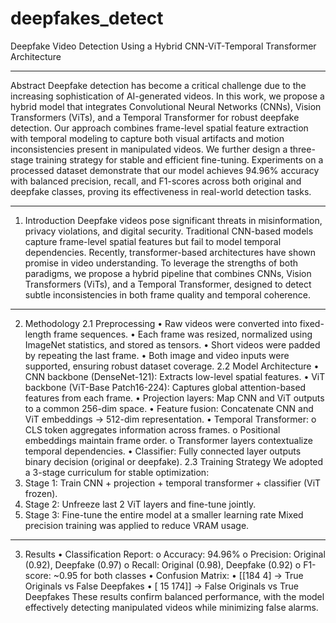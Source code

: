 # deepfakes_detect
Deepfake Video Detection Using a Hybrid CNN-ViT-Temporal Transformer Architecture
________________________________________
Abstract
Deepfake detection has become a critical challenge due to the increasing sophistication of AI-generated videos. In this work, we propose a hybrid model that integrates Convolutional Neural Networks (CNNs), Vision Transformers (ViTs), and a Temporal Transformer for robust deepfake detection. Our approach combines frame-level spatial feature extraction with temporal modeling to capture both visual artifacts and motion inconsistencies present in manipulated videos. We further design a three-stage training strategy for stable and efficient fine-tuning. Experiments on a processed dataset demonstrate that our model achieves 94.96% accuracy with balanced precision, recall, and F1-scores across both original and deepfake classes, proving its effectiveness in real-world detection tasks.
________________________________________
1. Introduction
Deepfake videos pose significant threats in misinformation, privacy violations, and digital security. Traditional CNN-based models capture frame-level spatial features but fail to model temporal dependencies. Recently, transformer-based architectures have shown promise in video understanding. To leverage the strengths of both paradigms, we propose a hybrid pipeline that combines CNNs, Vision Transformers (ViTs), and a Temporal Transformer, designed to detect subtle inconsistencies in both frame quality and temporal coherence.
________________________________________
2. Methodology
2.1 Preprocessing
•	Raw videos were converted into fixed-length frame sequences.
•	Each frame was resized, normalized using ImageNet statistics, and stored as tensors.
•	Short videos were padded by repeating the last frame.
•	Both image and video inputs were supported, ensuring robust dataset coverage.
2.2 Model Architecture
•	CNN backbone (DenseNet-121): Extracts low-level spatial features.
•	ViT backbone (ViT-Base Patch16-224): Captures global attention-based features from each frame.
•	Projection layers: Map CNN and ViT outputs to a common 256-dim space.
•	Feature fusion: Concatenate CNN and ViT embeddings → 512-dim representation.
•	Temporal Transformer:
o	CLS token aggregates information across frames.
o	Positional embeddings maintain frame order.
o	Transformer layers contextualize temporal dependencies.
•	Classifier: Fully connected layer outputs binary decision (original or deepfake).
2.3 Training Strategy
We adopted a 3-stage curriculum for stable optimization:
1.	Stage 1: Train CNN + projection + temporal transformer + classifier (ViT frozen).
2.	Stage 2: Unfreeze last 2 ViT layers and fine-tune jointly.
3.	Stage 3: Fine-tune the entire model at a smaller learning rate
Mixed precision training was applied to reduce VRAM usage.
________________________________________
3. Results
•	Classification Report:
o	Accuracy: 94.96%
o	Precision: Original (0.92), Deepfake (0.97)
o	Recall: Original (0.98), Deepfake (0.92)
o	F1-score: ~0.95 for both classes
•	Confusion Matrix:
•	[[184   4]   → True Originals vs False Deepfakes
•	 [ 15 174]]  → False Originals vs True Deepfakes
These results confirm balanced performance, with the model effectively detecting manipulated videos while minimizing false alarms.

